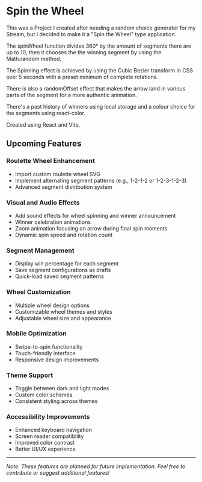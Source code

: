 # Spin the Wheel

This was a Project I created after needing a random choice generator for my Stream, but I decided to make it a "Spin the Wheel" type application.

The spinWheel function divides 360° by the amount of segments there are up to 10, then it chooses the the winning segment by using the Math.random method. 

The Spinning effect is achieved by using the Cubic Bezier transform in CSS over 5 seconds with a preset minimum of complete rotations.

There is also a randomOffset effect that makes the arrow land in various parts of the segment for a more authentic animation.

There's a past history of winners using local storage and a colour choice for the segments using  react-color.

Created using React and Vite.

## Upcoming Features

### Roulette Wheel Enhancement
- Import custom roulette wheel SVG
- Implement alternating segment patterns (e.g., 1-2-1-2 or 1-2-3-1-2-3)
- Advanced segment distribution system

### Visual and Audio Effects
- Add sound effects for wheel spinning and winner announcement
- Winner celebration animations
- Zoom animation focusing on arrow during final spin moments
- Dynamic spin speed and rotation count

### Segment Management
- Display win percentage for each segment
- Save segment configurations as drafts
- Quick-load saved segment patterns

### Wheel Customization
- Multiple wheel design options
- Customizable wheel themes and styles
- Adjustable wheel size and appearance

### Mobile Optimization
- Swipe-to-spin functionality
- Touch-friendly interface
- Responsive design improvements

### Theme Support
- Toggle between dark and light modes
- Custom color schemes
- Consistent styling across themes

### Accessibility Improvements
- Enhanced keyboard navigation
- Screen reader compatibility
- Improved color contrast
- Better UI/UX experience

---
*Note: These features are planned for future implementation. Feel free to contribute or suggest additional features!*